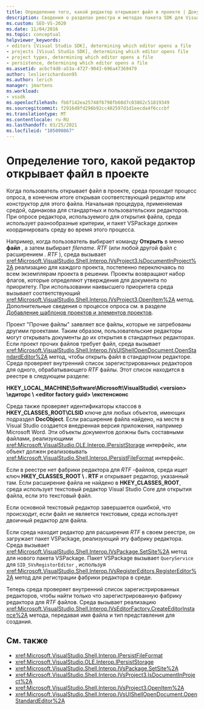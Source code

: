 ```yaml
---
title: Определение того, какой редактор открывает файл в проекте | Документация Майкрософт
description: Сведения о разделах реестра и методах пакета SDK для Visual Studio, которые используются в Visual Studio для определения того, какой редактор открывает файл в проекте.
ms.custom: SEO-VS-2020
ms.date: 11/04/2016
ms.topic: conceptual
helpviewer_keywords:
- editors [Visual Studio SDK], determining which editor opens a file
- projects [Visual Studio SDK], determining which editor opens file
- project types, determining which editor opens a file
- persistence, determining which editor opens a file
ms.assetid: acbcf4d8-a53a-4727-9043-696a47369479
author: leslierichardson95
ms.author: lerich
manager: jmartens
ms.workload:
- vssdk
ms.openlocfilehash: fb6f142ea25748f6798fb60d7c03862c51819349
ms.sourcegitcommit: f2916d8fd296b92cc402597d1d1eecda4f6cccbf
ms.translationtype: MT
ms.contentlocale: ru-RU
ms.lasthandoff: 03/25/2021
ms.locfileid: "105090867"
---
```

# <a name="determine-which-editor-opens-a-file-in-a-project"></a>Определение того, какой редактор открывает файл в проекте
Когда пользователь открывает файл в проекте, среда проходит процесс опроса, в конечном итоге открывая соответствующий редактор или конструктор для этого файла. Начальная процедура, применяемая средой, одинакова для стандартных и пользовательских редакторов. При опросе редактора, используемого для открытия файла, среда использует разнообразные критерии, и пакет VSPackage должен координировать среду во время этого процесса.

 Например, когда пользователь выбирает команду **Открыть** в меню **файл** , а затем выбирает *filename. RTF* (или любой другой файл с расширением *. RTF* ), среда вызывает <xref:Microsoft.VisualStudio.Shell.Interop.IVsProject3.IsDocumentInProject%2A> реализацию для каждого проекта, постепенно переключаясь по всем экземплярам проекта в решении. Проекты возвращают набор флагов, которые определяют утверждения для документа по приоритету. При использовании наивысшего приоритета среда вызывает соответствующий <xref:Microsoft.VisualStudio.Shell.Interop.IVsProject3.OpenItem%2A> метод. Дополнительные сведения о процессе опроса см. в разделе [Добавление шаблонов проектов и элементов проектов](../../extensibility/internals/adding-project-and-project-item-templates.md).

 Проект "Прочие файлы" заявляет все файлы, которые не затребованы другими проектами. Таким образом, пользовательские редакторы могут открывать документы до их открытия в стандартных редакторах. Если проект прочих файлов требует файл, среда вызывает <xref:Microsoft.VisualStudio.Shell.Interop.IVsUIShellOpenDocument.OpenStandardEditor%2A> метод, чтобы открыть файл в стандартном редакторе. Среда проверяет внутренний список зарегистрированных редакторов для одного, обрабатывающего *RTF* файлы. Этот список находится в реестре в следующем разделе:

 **HKEY_LOCAL_MACHINE\Software\Microsoft\VisualStudio\\ \<version> \едиторс \\ \<editor factory guid> \екстенсионс**

 Среда также проверяет идентификаторы классов в **HKEY_CLASSES_ROOT\CLSID** ключе для любых объектов, имеющих подраздел **DocObject**. Если расширение файла найдено, на месте в Visual Studio создается внедренная версия приложения, например Microsoft Word. Эти объекты документов должны быть составными файлами, реализующими <xref:Microsoft.VisualStudio.OLE.Interop.IPersistStorage> интерфейс, или объект должен реализовывать <xref:Microsoft.VisualStudio.Shell.Interop.IPersistFileFormat> интерфейс.

 Если в реестре нет фабрики редактора для *RTF* -файлов, среда ищет ключ **HKEY_CLASSES_ROOT \\ . RTF** и открывает редактор, указанный там. Если расширение файла не найдено в **HKEY_CLASSES_ROOT**, среда использует текстовый редактор Visual Studio Core для открытия файла, если это текстовый файл.

 Если основной текстовый редактор завершается ошибкой, что происходит, если файл не является текстовым, среда использует двоичный редактор для файла.

 Если среда находит редактор для расширения *RTF* в своем реестре, он загружает пакет VSPackage, реализующий эту фабрику редактора. Среда вызывает <xref:Microsoft.VisualStudio.Shell.Interop.IVsPackage.SetSite%2A> метод для нового пакета VSPackage. Пакет VSPackage вызывает `QueryService` для `SID_SVsRegistorEditor` , используя <xref:Microsoft.VisualStudio.Shell.Interop.IVsRegisterEditors.RegisterEditor%2A> метод для регистрации фабрики редактора в среде.

 Теперь среда проверяет внутренний список зарегистрированных редакторов, чтобы найти только что зарегистрированную фабрику редактора для *RTF* файлов. Среда вызывает реализацию <xref:Microsoft.VisualStudio.Shell.Interop.IVsEditorFactory.CreateEditorInstance%2A> метода, передавая имя файла и тип представления для создания.

## <a name="see-also"></a>См. также
- <xref:Microsoft.VisualStudio.Shell.Interop.IPersistFileFormat>
- <xref:Microsoft.VisualStudio.OLE.Interop.IPersistStorage>
- <xref:Microsoft.VisualStudio.Shell.Interop.IVsPackage.SetSite%2A>
- <xref:Microsoft.VisualStudio.Shell.Interop.IVsProject3.IsDocumentInProject%2A>
- <xref:Microsoft.VisualStudio.Shell.Interop.IVsProject3.OpenItem%2A>
- <xref:Microsoft.VisualStudio.Shell.Interop.IVsUIShellOpenDocument.OpenStandardEditor%2A>
